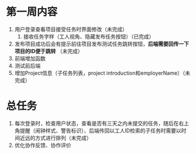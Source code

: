 # 第一周内容

1. 用户登录查看项目接受任务时界面修改（未完成）
   1. 接收任务字样（工人视角、隐藏发布任务按钮）（已完成）
2. 发布项目成功后会有提示前往项目发布测试任务跳转按钮，**后端需要回传一下项目的ID便于跳转** （未完成）
3. 前端增加函数
4. 测试前后端
5. 增加Project信息（子任务列表，project introduction和employerName）（未完成）

# 总任务

1. 每次登录时，检查用户状态，查看是否有三天之内未提交的任务，随后在右上角提醒（闹钟样式、警告标识）、后端传回以工人ID检索的子任务时需要以时间近远的方式进行排列（未完成）
2. 优化协作反馈、协作评价

